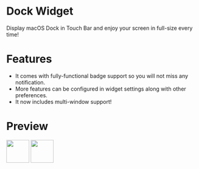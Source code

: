 # Dock Widget
Display macOS Dock in Touch Bar and enjoy your screen in full-size every time!

# Features
* It comes with fully-functional badge support so you will not miss any notification.
* More features can be configured in widget settings along with other preferences.
* It now includes multi-window support!

# Preview
<img src="https://pock.dev/assets/img/preview/widgets/pock_dock_widget.png" height="60">

<img src="https://pock.dev/assets/img/preview/widgets/pock_app_expose.png" height="60">
